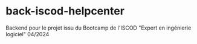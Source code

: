 # back-iscod-helpcenter
Backend pour le projet issu du Bootcamp de l'ISCOD "Expert en ingénierie logiciel" 04/2024
